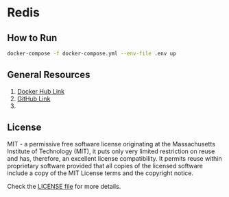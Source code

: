 # Redis

## How to Run

```bash
docker-compose -f docker-compose.yml --env-file .env up
```

## General Resources

1. [Docker Hub Link](https://hub.docker.com/_/redis)
2. [GitHub Link](https://github.com/redis/docker-library-redis)
3. 
## License

MIT - a permissive free software license originating at the Massachusetts Institute of Technology (MIT), it puts only very limited restriction on reuse and has, therefore, an excellent license compatibility. It permits reuse within proprietary software provided that all copies of the licensed software include a copy of the MIT License terms and the copyright notice.

Check the [LICENSE file](https://github.com/jasonlws/docker-library/blob/master/LICENSE) for more details.